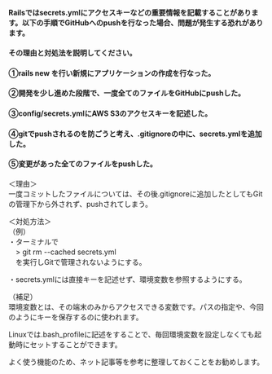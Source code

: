 #### Railsではsecrets.ymlにアクセスキーなどの重要情報を記載することがあります。以下の手順でGitHubへのpushを行なった場合、問題が発生する恐れがあります。  
#### その理由と対処法を説明してください。  

#### ①rails new を行い新規にアプリケーションの作成を行なった。  
#### ②開発を少し進めた段階で、一度全てのファイルをGitHubにpushした。  
#### ③config/secrets.ymlにAWS S3のアクセスキーを記述した。  
#### ④gitでpushされるのを防ごうと考え、.gitignoreの中に、secrets.ymlを追加した。  
#### ⑤変更があった全てのファイルをpushした。  

＜理由＞  
一度コミットしたファイルについては、その後.gitignoreに追加したとしてもGitの管理下から外されず、pushされてしまう。  

＜対処方法＞  
（例）  
・ターミナルで  
　> git rm --cached secrets.yml  
　を実行しGitで管理されないようにする。  

・secrets.ymlには直接キーを記述せず、環境変数を参照するようにする。  

（補足）  
環境変数とは、その端末のみからアクセスできる変数です。パスの指定や、今回のようにキーを保存するのに使われます。  

Linuxでは.bash_profileに記述をすることで、毎回環境変数を設定しなくても起動時にセットすることができます。  

よく使う機能のため、ネット記事等を参考に整理しておくことをお勧めします。  
